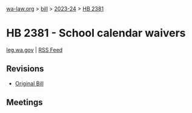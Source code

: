 [wa-law.org](/) > [bill](/bill/) > [2023-24](/bill/2023-24/) > [HB 2381](/bill/2023-24/hb/2381/)

# HB 2381 - School calendar waivers
[leg.wa.gov](https://app.leg.wa.gov/billsummary?BillNumber=2381&Year=2023&Initiative=false) | [RSS Feed](./rss.xml)

## Revisions
* [Original Bill](1/)

## Meetings